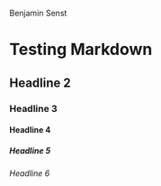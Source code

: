 Benjamin Senst

# Testing Markdown
## Headline 2
### Headline 3
#### Headline 4
##### Headline 5
###### Headline 6

